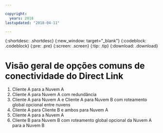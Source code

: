 ```yaml
---

copyright:
  years: 2018
lastupdated: "2018-04-11"

---
```


{:shortdesc: .shortdesc}
{:new_window: target="_blank"}
{:codeblock: .codeblock}
{:pre: .pre}
{:screen: .screen}
{:tip: .tip}
{:download: .download}

# Visão geral de opções comuns de conectividade do Direct Link

1. Cliente A para a Nuvem A
2. Cliente A para Nuvem A com redundância
3. Cliente A para Nuvem A e Cliente A para Nuvem B com roteamento global opcional entre nuvens
4. Cliente A para Cliente B e ambos para Nuvem A
5. Cliente A para a Nuvem A
6. Cliente B para Nuvem B com roteamento global opcional da Nuvem A para a Nuvem B
